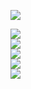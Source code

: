 <p>
  <a href="#">
  <img src="https://github-readme-stats.vercel.app/api?username=deeerick&show_icons=true&count_private=true&theme=dark"/>
 </p>

  <p>
    <img src="https://img.shields.io/badge/Python-FFD43B?style=for-the-badge&logo=python&logoColor=blue"/>
    <br>
    <img src="https://img.shields.io/badge/Flask-000000?style=for-the-badge&logo=flask&logoColor=white"/>
    <br>
    <img src="https://img.shields.io/badge/Django-092E20?style=for-the-badge&logo=django&logoColor=green"/>
    <br>
    <img src="https://img.shields.io/badge/django%20rest-ff1709?style=for-the-badge&logo=django&logoColor=white"/>
    <br>
    <img src="https://img.shields.io/badge/GIT-E44C30?style=for-the-badge&logo=git&logoColor=white"/>
  </p>
